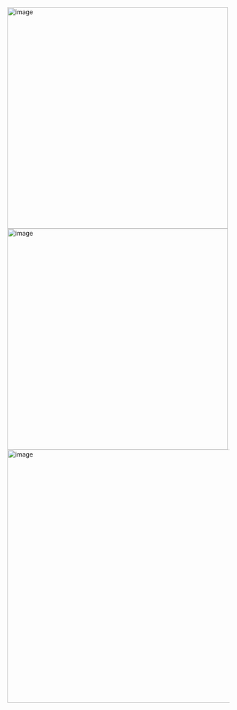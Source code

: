 <img width="500" alt="image" src="https://user-images.githubusercontent.com/98692987/180190474-74905ea3-93df-4ee8-84e3-54053f034ca3.png">

<img width="500" alt="image" src="https://user-images.githubusercontent.com/98692987/180190578-dfd3b261-e381-4543-a595-3fbc03cb0322.png">


<img width="572" alt="image" src="https://user-images.githubusercontent.com/98692987/180191981-7f82ee55-a2a3-41e2-a065-f3b1992b4f83.png">
